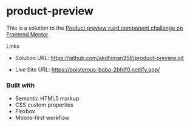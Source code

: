 # product-preview


This is a solution to the [Product preview card component challenge on Frontend Mentor](https://www.frontendmentor.io/challenges/product-preview-card-component-GO7UmttRfa).

Links
- Solution URL: https://github.com/akdhiman358/product-preview.git

- Live Site URL: https://boisterous-boba-2bfdf0.netlify.app/

### Built with

- Semantic HTML5 markup
- CSS custom properties
- Flexbox
- Mobile-first workflow


